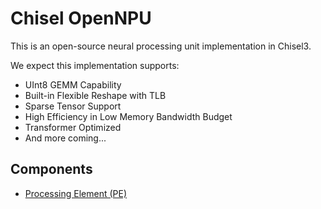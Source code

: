 # Chisel OpenNPU

This is an open-source neural processing unit implementation in Chisel3.

We expect this implementation supports:

- UInt8 GEMM Capability
- Built-in Flexible Reshape with TLB
- Sparse Tensor Support
- High Efficiency in Low Memory Bandwidth Budget
- Transformer Optimized
- And more coming...

## Components

- [Processing Element (PE)](components/ProcessingElement.md)